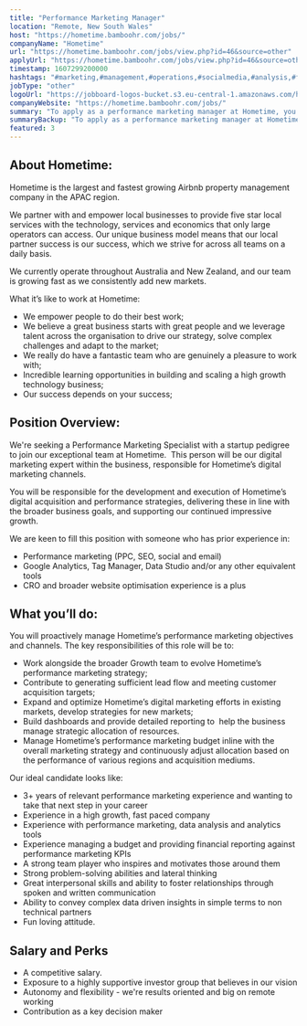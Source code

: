 ```yaml
---
title: "Performance Marketing Manager"
location: "Remote, New South Wales"
host: "https://hometime.bamboohr.com/jobs/"
companyName: "Hometime"
url: "https://hometime.bamboohr.com/jobs/view.php?id=46&source=other"
applyUrl: "https://hometime.bamboohr.com/jobs/view.php?id=46&source=other"
timestamp: 1607299200000
hashtags: "#marketing,#management,#operations,#socialmedia,#analysis,#finance,#optimization"
jobType: "other"
logoUrl: "https://jobboard-logos-bucket.s3.eu-central-1.amazonaws.com/hometime"
companyWebsite: "https://hometime.bamboohr.com/jobs/"
summary: "To apply as a performance marketing manager at Hometime, you preferably need to have 3+ years of relevant performance marketing experience and wanting to take that next step in your career."
summaryBackup: "To apply as a performance marketing manager at Hometime, you preferably need to have some knowledge of: #marketing, #management, #operations."
featured: 3
---
```


## About Hometime:

Hometime is the largest and fastest growing Airbnb property management company in the APAC region. 

We partner with and empower local businesses to provide five star local services with the technology, services and economics that only large operators can access. Our unique business model means that our local partner success is our success, which we strive for across all teams on a daily basis.

We currently operate throughout Australia and New Zealand, and our team is growing fast as we consistently add new markets. 

What it’s like to work at Hometime:

*   We empower people to do their best work;
*   We believe a great business starts with great people and we leverage talent across the organisation to drive our strategy, solve complex challenges and adapt to the market;
*   We really do have a fantastic team who are genuinely a pleasure to work with;
*   Incredible learning opportunities in building and scaling a high growth technology business;
*   Our success depends on your success;

## Position Overview:

We're seeking a Performance Marketing Specialist with a startup pedigree to join our exceptional team at Hometime.  This person will be our digital marketing expert within the business, responsible for Hometime’s digital marketing channels.

You will be responsible for the development and execution of Hometime’s digital acquisition and performance strategies, delivering these in line with the broader business goals, and supporting our continued impressive growth. 

We are keen to fill this position with someone who has prior experience in:

*   Performance marketing (PPC, SEO, social and email)
*   Google Analytics, Tag Manager, Data Studio and/or any other equivalent tools
*   CRO and broader website optimisation experience is a plus  
    

## What you’ll do:

You will proactively manage Hometime’s performance marketing objectives and channels. The key responsibilities of this role will be to: 

*   Work alongside the broader Growth team to evolve Hometime’s performance marketing strategy;
*   Contribute to generating sufficient lead flow and meeting customer acquisition targets; 
*   Expand and optimize Hometime’s digital marketing efforts in existing markets, develop strategies for new markets;
*   Build dashboards and provide detailed reporting to  help the business manage strategic allocation of resources.
*   Manage Hometime’s performance marketing budget inline with the overall marketing strategy and continuously adjust allocation based on the performance of various regions and acquisition mediums.

Our ideal candidate looks like:

*   3+ years of relevant performance marketing experience and wanting to take that next step in your career
*   Experience in a high growth, fast paced company
*   Experience with performance marketing, data analysis and analytics tools
*   Experience managing a budget and providing financial reporting against performance marketing KPIs
*   A strong team player who inspires and motivates those around them
*   Strong problem-solving abilities and lateral thinking
*   Great interpersonal skills and ability to foster relationships through spoken and written communication
*   Ability to convey complex data driven insights in simple terms to non technical partners
*   Fun loving attitude.

## Salary and Perks

*   A competitive salary.
*   Exposure to a highly supportive investor group that believes in our vision
*   Autonomy and flexibility - we're results oriented and big on remote working
*   Contribution as a key decision maker
